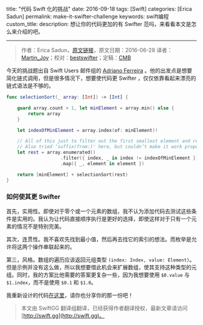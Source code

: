 title: "代码 Swift 化的挑战"
date: 2016-09-18
tags: [Swift]
categories: [Erica Sadun]
permalink: make-it-swifter-challenge
keywords: swift编程
custom_title: 
description: 想让你的代码更加的有 Swifter 范吗，来看看本文是怎么来介绍的吧。

---
> 作者：Erica Sadun，[原文链接](http://ericasadun.com/2016/06/28/make-it-swifter-challenge/)，原文日期：2016-06-28
> 译者：[Martin_Joy](http://www.jianshu.com/users/9c51a213b02e/latest_articles)；校对：[bestswifter](http://bestswifter.com)；定稿：[CMB](https://github.com/chenmingbiao)
  







<!--此处开始正文-->

今天的挑战题出自 Swift Users 邮件组的 [Adriano Ferreira](http://ericasadun.com/2016/06/28/make-it-swifter-challenge/) 。他的出发点是想要简化链式调用，但是很多情况下，想要使代码更 Swifter ，仅仅依靠看起来漂亮的链式语法是不够的。

<!--more-->

```swift
func selectionSort(_ array: [Int]) -> [Int] {

    guard array.count > 1, let minElement = array.min() else {
        return array
    }

    let indexOfMinElement = array.index(of: minElement)!

    // All of this just to filter out the first smallest element and return the rest
    // Also tried ‘suffix(from:)' here, but couldn’t make it work properly
    let rest = array.enumerated()
                    .filter({ index, _ in index != indexOfMinElement })
                    .map({ _, element in element })

    return [minElement] + selectionSort(rest)
}
```

###  如何使其更 Swifter

首先，实用性。即使对于零个或一个元素的数组，我不认为添加代码去测试这些条件是实用的。我认为让代码直接顺序执行是更好的选择，即使这样对于只有一个元素的情况不是特别完美。

其次，连贯性。我不喜欢先找到最小值，然后再去找它的索引的想法。而枚举是允许将这两个操作串联起来的。

第三，风格。数组的遍历应该返回元组类型 `(index: Index, value: Element)`。但是示例并没有这么做，所以我想要借此机会来扩展数组，使其支持这种类型的元组。同时，我的方案比他需要的答案更复杂一些，因为我想要使用 `$0.value` 与 `$1.index`，而不是使用 `$0.1` 和 `$1.0`。

我重新设计的代码[在这里](https://gist.github.com/erica/124b64b4e71372fe04b44e1e02d448ca)，请你也分享你的那一份吧！
> 本文由 SwiftGG 翻译组翻译，已经获得作者翻译授权，最新文章请访问 [http://swift.gg](http://swift.gg)。